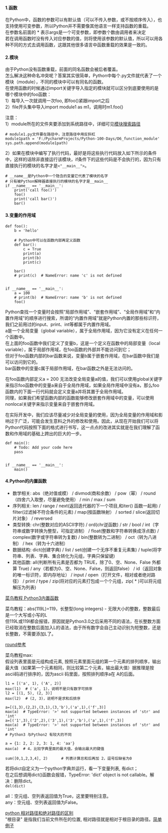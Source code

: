 #### 1.函数
在Python中，函数的参数可以有默认值（可以不传入参数，或不按顺序传入），也支持使用可变参数，所以Python并不需要像其他语言一样支持函数的重载。  
在参数名前面的 * 表示args是一个可变参数，即参数个数由调用者来决定  
若在调用函数时没有传入对应参数的值，则将使用该参数的默认值，所以可以用各种不同的方式去调用函数，这跟其他很多语言中函数重载的效果是一致的。  

#### 2.模块
由于Python没有函数重载，前面的同名函数会被后者覆盖。  
怎么解决这种命名冲突呢？答案其实很简单，Python中每个.py文件就代表了一个模块（module），不同的模块中可以有同名的函数。  
在使用函数的时候通过import关键字导入指定的模块就可以区分到底要使用的是哪个模块中的foo函数：  
1）每导入一次就调用一次foo, 即foo()紧跟import之后  
2）file开头集中导入import module1 as m1，调用时m1.foo()

注意：  
1）module所在的文件夹要添加到系统路径中，详细可见[模块搜索路径](runoob.com/python/python-modules.html)  
```
# module1.py文件要在路径中，注意路径中用反斜杠
module1path = 'F:/PycharmProjects/Python-100-Days/D6_function_module'
sys.path.append(module1path)
```

2）如果在模块中编写了执行代码，最好是将这些执行代码放入如下所示的条件中，这样的话除非直接运行该模块，if条件下的这些代码是不会执行的，因为只有直接执行的模块的名字才是`<"__main__">`。  
```
# __name__是Python中一个隐含的变量它代表了模块的名字
# 只有被Python解释器直接执行的模块的名字才是__main__
if __name__ == '__main__':
    print('call foo()')
    foo()
    print('call bar()')
    bar()
```

#### 3.变量的作用域
```
def foo():
    b = 'hello'

    # Python中可以在函数内部再定义函数
    def bar():
        c = True
        print(a)
        print(b)
        print(c)

    bar()
    # print(c)  # NameError: name 'c' is not defined


if __name__ == '__main__':
    a = 100
    # print(b)  # NameError: name 'b' is not defined
    foo()
```
Python查找一个变量时会按照“局部作用域”、“嵌套作用域”、“全局作用域”和“内置作用域”的顺序进行搜索，所谓的“内置作用域”就是Python内置的那些标识符，我们之前用过的input、print、int等都属于内置作用域。  
a是一个全局变量（global variable），属于全局作用域，因为它没有定义在任何一个函数中。  
在上面的foo函数中我们定义了变量b，这是一个定义在函数中的局部变量（local variable），属于局部作用域，在foo函数的外部并不能访问到它；  
但对于foo函数内部的bar函数来说，变量b属于嵌套作用域，在bar函数中我们是可以访问到它的。  
bar函数中的变量c属于局部作用域，在bar函数之外是无法访问的。

在foo函数内部定义a = 200 无法改变全局变量a的值，我们可以使用global关键字来指示foo函数中的变量a来自于全局作用域，如果全局作用域中没有a，那么foo函数内的下面一行代码就会定义变量a并将其置于全局作用域。  
同理，如果我们希望函数内部的函数能够修改嵌套作用域中的变量，可以使用nonlocal关键字来指示变量来自于嵌套作用域。

在实际开发中，我们应该尽量减少对全局变量的使用，因为全局变量的作用域和影响过于广泛，可能会发生意料之外的修改和使用。因此，从现在开始我们可以将Python代码按照下面的格式进行书写，这一点点的改进其实就是在我们理解了函数和作用域的基础上跨出的巨大的一步。  
```
def main():
    # Todo: Add your code here
    pass


if __name__ == '__main__':
    main()
```


#### 4.Python的内置函数
- 数学相关: abs（绝对值或模） / divmod(商和余数） / pow（幂） / round（四舍六入取整，尽量避免使用） / min / max / sum
- 序列相关: len / range / next(返回迭代器的下一个项目,和iter() 函数一起用) / filter(过滤掉不符合条件的元素) / map(按函数映射） / sorted / slice(返回切片对象） / reversed
- 类型转换: chr(整数对应的ASCII字符) / ord(chr逆函数) / str / bool / int（字符串或数字转换为整型，可指定进制） / float(整数和字符串转换成浮点数) / complex(数字或字符串转为复数) / bin(整数转为二进制） / oct（转为八进制） / hex（转为十六进制）
- 数据结构: dict(创建字典) / list / set(创建一个无序不重复元素集) / tuple(将字符串、列表、字典、集合转化为元组，字典只保留键)
- 其他函数: all(判断所有元素是否都为 TRUE，除了0、空、None、False 外都算 True) / any（若都为0、空、None、False，则返回false） / id（返回对象的唯一标识符，即内存地址） / input / open（打开文件，相对或者绝对路径） / print / type / zip(将对应的元素打包成一个个元组，zip( * )可以将元组解压为列表)

[菜鸟教程 Python3内置函数](https://www.runoob.com/python3/python3-built-in-functions.html)

菜鸟教程：abs(119L)=119，长整型(long integers) - 无限大小的整数，整数最后是一个大写或小写的L  
但119L或119l都会报错，原因就是Python3.0之后采用不同的语法，在长整数方面已经取消在整数后面加入L的语法，由于所有数字会自己主动识别为短整数，还是长整数，不需要添加L了。

[round参考](https://www.runoob.com/w3cnote/python-round-func-note.html) 

菜鸟教程max:  
假设列表里面是元组构成元素, 按照元素里面元组的第一个元素的排列顺序，输出最大值（如果第一个元素相同，则比较第二个元素，输出最大值）据推理是按ascii码进行排序的，因为ascii 码里面，按照排列顺序a在 A的后面。
```
l1 = [('a', 1), ('A', 2)]
max(l1)  # ('a', 1)，说明不是只有数字可排序
l2 = [(1, 5), (2, 3)]
max(l2)  # (2, 3)，说明不是求和后排序

a=[(1,3),(2,2),(3,1),(3,'b'),('a',1),('f',3)]
max(a)  # TypeError: '>' not supported between instances of 'str' and 'int'
a=[('1',3),('2',2),('3',1),('3','b'),('a',1),('f',3)]
max(a)  # TypeError: '>' not supported between instances of 'str' and 'int'
# Python3 与Python2 有较大的不同

a = {1: 2, 2: 2, 3: 1, 4: 'aa'}   
max(a)  # 4，比较字典里面的最大值，会输出最大的键值

sum([0,1,2,3,4], 2)      # 列表计算总和后再加 2，逗号后缺省为0
```

若将dict自定义为一个python字典并运行，看一下变量列表, 有dict；  
在之后想调用dict()函数会报错，TypeError: 'dict' object is not callable。解决：删除dict。  
`del(dict)`

all：空元组、空列表返回值为True，这里要特别注意。  
any：空元组、空列表返回值为False。

[python 相对路径和绝对路径的区别](https://blog.csdn.net/Xiamen_XiaoHong/article/details/83823167)  
"根目录" 是指我们当前文件所在的位置, 相对路径就是相对于根目录的路径。[简单例子](https://blog.csdn.net/qq_38161040/article/details/88388123?utm_medium=distribute.pc_relevant.none-task-blog-BlogCommendFromMachineLearnPai2-3.compare&depth_1-utm_source=distribute.pc_relevant.none-task-blog-BlogCommendFromMachineLearnPai2-3.compare)
